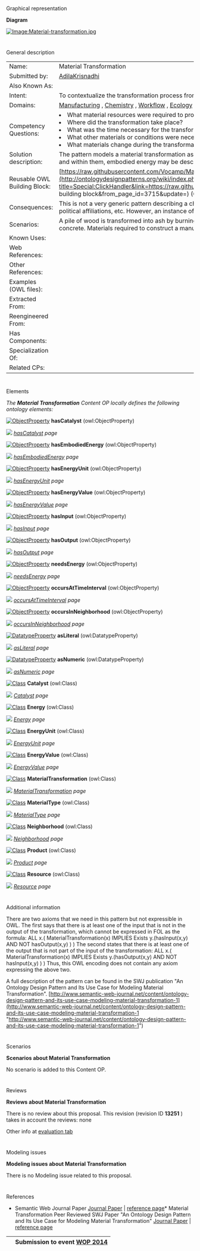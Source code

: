 # 

 Graphical representation



__Diagram__ 





[![Image:Material-transformation.jpg](../images/c/c4/Material-transformation.jpg)](../Image/Material-transformation.jpg "Image:Material-transformation.jpg")





# 

 General description




|  |  |
| --- | --- |
|  Name:  |  Material Transformation  |
|  Submitted by:  | [AdilaKrisnadhi](../User/AdilaKrisnadhi "User:AdilaKrisnadhi")  |
|  Also Known As:  |  |
|  Intent:  |  To contextualize the transformation process from raw components and the required equipment to a final manufactured artifact.  |
|  Domains:  | [Manufacturing](../Community/Manufacturing "Community:Manufacturing")  , [Chemistry](../Community/Chemistry "Community:Chemistry")  , [Workflow](../Community/Workflow "Community:Workflow")  , [Ecology](../Community/Ecology "Community:Ecology")  |
|  Competency Questions:  | <li>       What material resources were required to produce a product?      </li><li>       Where did the transformation take place?      </li><li>       What was the time necessary for the transformation?      </li><li>       What other materials or conditions were necessary for the transformation process to occur?      </li><li>       What materials change during the transformation?      </li> |
|  Solution description:  |  The pattern models a material transformation as something that has inputs and catalysts, and produces some outputs. All inputs, catalysts and outputs are material, and within them, embodied energy may be described.  |
|  Reusable OWL Building Block:  | [https://raw.githubusercontent.com/Vocamp/MaterialTransformation/master/owl/MaterialTransformationPattern.owl](http://ontologydesignpatterns.org/wiki/index.php?title=Special:ClickHandler&link=https://raw.githubusercontent.com/Vocamp/MaterialTransformation/master/owl/MaterialTransformationPattern.owl&message=OWL building block&from_page_id=3715&update=)  (0)  |
|  Consequences:  |  This is not a very generic pattern describing a change of states. It may not be applicable to broader types of transformation, like change of money, or change of political affiliations, etc. However, an instance of this pattern may be chained with another instance of this pattern or an instance of semantic trajectory.  |
|  Scenarios:  |  A pile of wood is transformed into ash by burning. Emboddied energy involved in the process of mixing aggregate, water, cement and other binders to create concrete. Materials required to construct a manufactured artifact such as a window (glass, wood, aluminum).  |
|  Known Uses:  |  |
|  Web References:  |  |
|  Other References:  |  |
|  Examples (OWL files):  |  |
|  Extracted From:  |  |
|  Reengineered From:  |  |
|  Has Components:  |  |
|  Specialization Of:  |  |
|  Related CPs:  |  |



  





# 

 Elements



_The
 __Material Transformation__ 
 Content OP locally defines the following ontology elements:_ 





[![ObjectProperty](../../../../../../../../../images/thumb/c/c3/ObjectProperty.gif/20px-ObjectProperty.gif)](../Image/ObjectProperty.gif "ObjectProperty")
__hasCatalyst__ 
 (owl:ObjectProperty)
 
[![](../../../../../../../../../../../../../../../../../../../../images/thumb/8/87/ArrowRight.gif/11px-ArrowRight.gif)](../Image/ArrowRight.gif "ArrowRight.gif")
_[hasCatalyst](../Submissions/Material_Transformation/hasCatalyst "Submissions:Material Transformation/hasCatalyst") 
 page_ 



[![ObjectProperty](../../../../../../../../../images/thumb/c/c3/ObjectProperty.gif/20px-ObjectProperty.gif)](../Image/ObjectProperty.gif "ObjectProperty")
__hasEmbodiedEnergy__ 
 (owl:ObjectProperty)
 
[![](../../../../../../../../../../../../../../../../../../../../images/thumb/8/87/ArrowRight.gif/11px-ArrowRight.gif)](../Image/ArrowRight.gif "ArrowRight.gif")
_[hasEmbodiedEnergy](../Submissions/Material_Transformation/hasEmbodiedEnergy "Submissions:Material Transformation/hasEmbodiedEnergy") 
 page_ 



[![ObjectProperty](../../../../../../../../../images/thumb/c/c3/ObjectProperty.gif/20px-ObjectProperty.gif)](../Image/ObjectProperty.gif "ObjectProperty")
__hasEnergyUnit__ 
 (owl:ObjectProperty)
 
[![](../../../../../../../../../../../../../../../../../../../../images/thumb/8/87/ArrowRight.gif/11px-ArrowRight.gif)](../Image/ArrowRight.gif "ArrowRight.gif")
_[hasEnergyUnit](../Submissions/Material_Transformation/hasEnergyUnit "Submissions:Material Transformation/hasEnergyUnit") 
 page_ 



[![ObjectProperty](../../../../../../../../../images/thumb/c/c3/ObjectProperty.gif/20px-ObjectProperty.gif)](../Image/ObjectProperty.gif "ObjectProperty")
__hasEnergyValue__ 
 (owl:ObjectProperty)
 
[![](../../../../../../../../../../../../../../../../../../../../images/thumb/8/87/ArrowRight.gif/11px-ArrowRight.gif)](../Image/ArrowRight.gif "ArrowRight.gif")
_[hasEnergyValue](../Submissions/Material_Transformation/hasEnergyValue "Submissions:Material Transformation/hasEnergyValue") 
 page_ 



[![ObjectProperty](../../../../../../../../../images/thumb/c/c3/ObjectProperty.gif/20px-ObjectProperty.gif)](../Image/ObjectProperty.gif "ObjectProperty")
__hasInput__ 
 (owl:ObjectProperty)
 
[![](../../../../../../../../../../../../../../../../../../../../images/thumb/8/87/ArrowRight.gif/11px-ArrowRight.gif)](../Image/ArrowRight.gif "ArrowRight.gif")
_[hasInput](../Submissions/Material_Transformation/hasInput "Submissions:Material Transformation/hasInput") 
 page_ 



[![ObjectProperty](../../../../../../../../../images/thumb/c/c3/ObjectProperty.gif/20px-ObjectProperty.gif)](../Image/ObjectProperty.gif "ObjectProperty")
__hasOutput__ 
 (owl:ObjectProperty)
 
[![](../../../../../../../../../../../../../../../../../../../../images/thumb/8/87/ArrowRight.gif/11px-ArrowRight.gif)](../Image/ArrowRight.gif "ArrowRight.gif")
_[hasOutput](../Submissions/Material_Transformation/hasOutput "Submissions:Material Transformation/hasOutput") 
 page_ 



[![ObjectProperty](../../../../../../../../../images/thumb/c/c3/ObjectProperty.gif/20px-ObjectProperty.gif)](../Image/ObjectProperty.gif "ObjectProperty")
__needsEnergy__ 
 (owl:ObjectProperty)
 
[![](../../../../../../../../../../../../../../../../../../../../images/thumb/8/87/ArrowRight.gif/11px-ArrowRight.gif)](../Image/ArrowRight.gif "ArrowRight.gif")
_[needsEnergy](../Submissions/Material_Transformation/needsEnergy "Submissions:Material Transformation/needsEnergy") 
 page_ 



[![ObjectProperty](../../../../../../../../../images/thumb/c/c3/ObjectProperty.gif/20px-ObjectProperty.gif)](../Image/ObjectProperty.gif "ObjectProperty")
__occursAtTimeInterval__ 
 (owl:ObjectProperty)
 
[![](../../../../../../../../../../../../../../../../../../../../images/thumb/8/87/ArrowRight.gif/11px-ArrowRight.gif)](../Image/ArrowRight.gif "ArrowRight.gif")
_[occursAtTimeInterval](../Submissions/Material_Transformation/occursAtTimeInterval "Submissions:Material Transformation/occursAtTimeInterval") 
 page_ 



[![ObjectProperty](../../../../../../../../../images/thumb/c/c3/ObjectProperty.gif/20px-ObjectProperty.gif)](../Image/ObjectProperty.gif "ObjectProperty")
__occursInNeighborhood__ 
 (owl:ObjectProperty)
 
[![](../../../../../../../../../../../../../../../../../../../../images/thumb/8/87/ArrowRight.gif/11px-ArrowRight.gif)](../Image/ArrowRight.gif "ArrowRight.gif")
_[occursInNeighborhood](../Submissions/Material_Transformation/occursInNeighborhood "Submissions:Material Transformation/occursInNeighborhood") 
 page_ 



[![DatatypeProperty](../../images/thumb/a/a5/DatatypeProperty.gif/20px-DatatypeProperty.gif)](../Image/DatatypeProperty.gif "DatatypeProperty")
__asLiteral__ 
 (owl:DatatypeProperty)
 
[![](../../../../../../../../../../../../../../../../../../../../images/thumb/8/87/ArrowRight.gif/11px-ArrowRight.gif)](../Image/ArrowRight.gif "ArrowRight.gif")
_[asLiteral](../Submissions/Material_Transformation/asLiteral "Submissions:Material Transformation/asLiteral") 
 page_ 



[![DatatypeProperty](../../images/thumb/a/a5/DatatypeProperty.gif/20px-DatatypeProperty.gif)](../Image/DatatypeProperty.gif "DatatypeProperty")
__asNumeric__ 
 (owl:DatatypeProperty)
 
[![](../../../../../../../../../../../../../../../../../../../../images/thumb/8/87/ArrowRight.gif/11px-ArrowRight.gif)](../Image/ArrowRight.gif "ArrowRight.gif")
_[asNumeric](../Submissions/Material_Transformation/asNumeric "Submissions:Material Transformation/asNumeric") 
 page_ 



[![Class](../../../../../../../../../images/thumb/2/27/Class.gif/20px-Class.gif)](../Image/Class.gif "Class")
__Catalyst__ 
 (owl:Class)
 
[![](../../../../../../../../../../../../../../../../../../../../images/thumb/8/87/ArrowRight.gif/11px-ArrowRight.gif)](../Image/ArrowRight.gif "ArrowRight.gif")
_[Catalyst](../Submissions/Material_Transformation/Catalyst "Submissions:Material Transformation/Catalyst") 
 page_ 



[![Class](../../../../../../../../../images/thumb/2/27/Class.gif/20px-Class.gif)](../Image/Class.gif "Class")
__Energy__ 
 (owl:Class)
 
[![](../../../../../../../../../../../../../../../../../../../../images/thumb/8/87/ArrowRight.gif/11px-ArrowRight.gif)](../Image/ArrowRight.gif "ArrowRight.gif")
_[Energy](../Submissions/Material_Transformation/Energy "Submissions:Material Transformation/Energy") 
 page_ 



[![Class](../../../../../../../../../images/thumb/2/27/Class.gif/20px-Class.gif)](../Image/Class.gif "Class")
__EnergyUnit__ 
 (owl:Class)
 
[![](../../../../../../../../../../../../../../../../../../../../images/thumb/8/87/ArrowRight.gif/11px-ArrowRight.gif)](../Image/ArrowRight.gif "ArrowRight.gif")
_[EnergyUnit](../Submissions/Material_Transformation/EnergyUnit "Submissions:Material Transformation/EnergyUnit") 
 page_ 



[![Class](../../../../../../../../../images/thumb/2/27/Class.gif/20px-Class.gif)](../Image/Class.gif "Class")
__EnergyValue__ 
 (owl:Class)
 
[![](../../../../../../../../../../../../../../../../../../../../images/thumb/8/87/ArrowRight.gif/11px-ArrowRight.gif)](../Image/ArrowRight.gif "ArrowRight.gif")
_[EnergyValue](../Submissions/Material_Transformation/EnergyValue "Submissions:Material Transformation/EnergyValue") 
 page_ 



[![Class](../../../../../../../../../images/thumb/2/27/Class.gif/20px-Class.gif)](../Image/Class.gif "Class")
__MaterialTransformation__ 
 (owl:Class)
 
[![](../../../../../../../../../../../../../../../../../../../../images/thumb/8/87/ArrowRight.gif/11px-ArrowRight.gif)](../Image/ArrowRight.gif "ArrowRight.gif")
_[MaterialTransformation](../Submissions/Material_Transformation/MaterialTransformation "Submissions:Material Transformation/MaterialTransformation") 
 page_ 



[![Class](../../../../../../../../../images/thumb/2/27/Class.gif/20px-Class.gif)](../Image/Class.gif "Class")
__MaterialType__ 
 (owl:Class)
 
[![](../../../../../../../../../../../../../../../../../../../../images/thumb/8/87/ArrowRight.gif/11px-ArrowRight.gif)](../Image/ArrowRight.gif "ArrowRight.gif")
_[MaterialType](../Submissions/Material_Transformation/MaterialType "Submissions:Material Transformation/MaterialType") 
 page_ 



[![Class](../../../../../../../../../images/thumb/2/27/Class.gif/20px-Class.gif)](../Image/Class.gif "Class")
__Neighborhood__ 
 (owl:Class)
 
[![](../../../../../../../../../../../../../../../../../../../../images/thumb/8/87/ArrowRight.gif/11px-ArrowRight.gif)](../Image/ArrowRight.gif "ArrowRight.gif")
_[Neighborhood](../Submissions/Material_Transformation/Neighborhood "Submissions:Material Transformation/Neighborhood") 
 page_ 



[![Class](../../../../../../../../../images/thumb/2/27/Class.gif/20px-Class.gif)](../Image/Class.gif "Class")
__Product__ 
 (owl:Class)
 
[![](../../../../../../../../../../../../../../../../../../../../images/thumb/8/87/ArrowRight.gif/11px-ArrowRight.gif)](../Image/ArrowRight.gif "ArrowRight.gif")
_[Product](../Submissions/Material_Transformation/Product "Submissions:Material Transformation/Product") 
 page_ 



[![Class](../../../../../../../../../images/thumb/2/27/Class.gif/20px-Class.gif)](../Image/Class.gif "Class")
__Resource__ 
 (owl:Class)
 
[![](../../../../../../../../../../../../../../../../../../../../images/thumb/8/87/ArrowRight.gif/11px-ArrowRight.gif)](../Image/ArrowRight.gif "ArrowRight.gif")
_[Resource](../Submissions/Material_Transformation/Resource "Submissions:Material Transformation/Resource") 
 page_ 


# 

 Additional information



 There are two axioms that we need in this pattern but not expressible in OWL. 
The first says that there is at least one of the input that is not in the output of the transformation, which cannot be expressed in FOL as the formula:
ALL x.( MaterialTransformation(x) IMPLIES Exists y.(hasInput(x,y) AND NOT hasOutput(x,y) ) )
The second states that there is at least one of the output that is not part of the input of the transformation:
ALL x.( MaterialTransformation(x) IMPLIES Exists y.(hasOutput(x,y) AND NOT hasInput(x,y) ) )
Thus, this OWL encoding does not contain any axiom expressing the above two.
 



 A full description of the pattern can be found in the SWJ publication "An Ontology Design Pattern and Its Use Case for Modeling Material Transformation".
 [http://www.semantic-web-journal.net/content/ontology-design-pattern-and-its-use-case-modeling-material-transformation-1](http://www.semantic-web-journal.net/content/ontology-design-pattern-and-its-use-case-modeling-material-transformation-1 "http://www.semantic-web-journal.net/content/ontology-design-pattern-and-its-use-case-modeling-material-transformation-1") 




# 

 Scenarios




__Scenarios about Material Transformation__ 


 No scenario is added to this Content OP.
 




# 

 Reviews




__Reviews about Material Transformation__ 


 There is no review about this proposal.
This revision (revision ID
 __13251__ 
 ) takes in account the reviews: none
 



 Other info at
 [evaluation tab](http://ontologydesignpatterns.org/wiki/index.php?title=Submissions:Material_Transformation&action=evaluation "http://ontologydesignpatterns.org/wiki/index.php?title=Submissions:Material_Transformation&action=evaluation") 





  





# 

 Modeling issues




__Modeling issues about Material Transformation__ 


 There is no Modeling issue related to this proposal.
 




  





# 

 References


* Semantic Web Journal Paper [Journal Paper](http://www.semantic-web-journal.net "http://www.semantic-web-journal.net")  | [reference page](../Community/References/SWJ_Paper "Community:References/SWJ Paper")* Material Transformation Peer Reviewed SWJ Paper "An Ontology Design Pattern and Its Use Case for Modeling Material Transformation" [Journal Paper](http://www.semantic-web-journal.net/content/ontology-design-pattern-and-its-use-case-modeling-material-transformation-1 "http://www.semantic-web-journal.net/content/ontology-design-pattern-and-its-use-case-modeling-material-transformation-1")  | [reference page](../Community/References/SWJ_Paper_2 "Community:References/SWJ Paper 2")


  






|  |  Submission to event [WOP 2014](http://ontologydesignpatterns.org/wiki/index.php?title=WOP_2014&action=edit&redlink=1 "WOP 2014 (not yet written)")  |
| --- | --- |